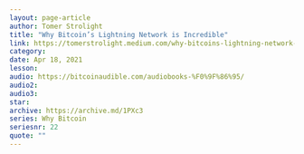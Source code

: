 ```yaml
---
layout: page-article
author: Tomer Strolight
title: "Why Bitcoin’s Lightning Network is Incredible"
link: https://tomerstrolight.medium.com/why-bitcoins-lightning-network-is-incredible-b3fadfad3a03
category: 
date: Apr 18, 2021
lesson: 
audio: https://bitcoinaudible.com/audiobooks-%F0%9F%86%95/
audio2: 
audio3: 
star: 
archive: https://archive.md/1PXc3
series: Why Bitcoin
seriesnr: 22
quote: ""
---
```

